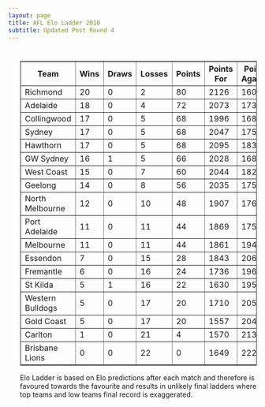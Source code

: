 ```yaml
---
layout: page
title: AFL Elo Ladder 2018
subtitle: Updated Post Round 4
---
```

<ul class="ladder">
<div class="blurb">
  <h1></h1>
  <p>
      <table border="1" class="dataframe">   <thead>     <tr style="text-align: center;">       <th>Team</th>       <th>Wins</th>       <th>Draws</th>       <th>Losses</th>       <th>Points</th>       <th>Points For</th>       <th>Points Against</th>       <th>Percentage</th>     </tr>   </thead>   <tbody>     <tr>       <td>Richmond</td>       <td>20</td>       <td>0</td>       <td>2</td>       <td>80</td>       <td>2126</td>       <td>1602</td>       <td>132.709</td>     </tr>     <tr>       <td>Adelaide</td>       <td>18</td>       <td>0</td>       <td>4</td>       <td>72</td>       <td>2073</td>       <td>1735</td>       <td>119.481</td>     </tr>     <tr>       <td>Collingwood</td>       <td>17</td>       <td>0</td>       <td>5</td>       <td>68</td>       <td>1996</td>       <td>1682</td>       <td>118.668</td>     </tr>     <tr>       <td>Sydney</td>       <td>17</td>       <td>0</td>       <td>5</td>       <td>68</td>       <td>2047</td>       <td>1758</td>       <td>116.439</td>     </tr>     <tr>       <td>Hawthorn</td>       <td>17</td>       <td>0</td>       <td>5</td>       <td>68</td>       <td>2095</td>       <td>1830</td>       <td>114.481</td>     </tr>     <tr>       <td>GW Sydney</td>       <td>16</td>       <td>1</td>       <td>5</td>       <td>66</td>       <td>2028</td>       <td>1688</td>       <td>120.142</td>     </tr>     <tr>       <td>West Coast</td>       <td>15</td>       <td>0</td>       <td>7</td>       <td>60</td>       <td>2044</td>       <td>1821</td>       <td>112.246</td>     </tr>     <tr>       <td>Geelong</td>       <td>14</td>       <td>0</td>       <td>8</td>       <td>56</td>       <td>2035</td>       <td>1754</td>       <td>116.021</td>     </tr>     <tr>       <td>North Melbourne</td>       <td>12</td>       <td>0</td>       <td>10</td>       <td>48</td>       <td>1907</td>       <td>1762</td>       <td>108.229</td>     </tr>     <tr>       <td>Port Adelaide</td>       <td>11</td>       <td>0</td>       <td>11</td>       <td>44</td>       <td>1869</td>       <td>1759</td>       <td>106.254</td>     </tr>     <tr>       <td>Melbourne</td>       <td>11</td>       <td>0</td>       <td>11</td>       <td>44</td>       <td>1861</td>       <td>1949</td>       <td>95.4849</td>     </tr>     <tr>       <td>Essendon</td>       <td>7</td>       <td>0</td>       <td>15</td>       <td>28</td>       <td>1843</td>       <td>2064</td>       <td>89.2926</td>     </tr>     <tr>       <td>Fremantle</td>       <td>6</td>       <td>0</td>       <td>16</td>       <td>24</td>       <td>1736</td>       <td>1965</td>       <td>88.3461</td>     </tr>     <tr>       <td>St Kilda</td>       <td>5</td>       <td>1</td>       <td>16</td>       <td>22</td>       <td>1630</td>       <td>1955</td>       <td>83.376</td>     </tr>     <tr>       <td>Western Bulldogs</td>       <td>5</td>       <td>0</td>       <td>17</td>       <td>20</td>       <td>1710</td>       <td>2059</td>       <td>83.05</td>     </tr>     <tr>       <td>Gold Coast</td>       <td>5</td>       <td>0</td>       <td>17</td>       <td>20</td>       <td>1557</td>       <td>2041</td>       <td>76.2861</td>     </tr>     <tr>       <td>Carlton</td>       <td>1</td>       <td>0</td>       <td>21</td>       <td>4</td>       <td>1570</td>       <td>2131</td>       <td>73.6743</td>     </tr>     <tr>       <td>Brisbane Lions</td>       <td>0</td>       <td>0</td>       <td>22</td>       <td>0</td>       <td>1649</td>       <td>2221</td>       <td>74.2458</td>     </tr>   </tbody> </table>
</p>
<p> Elo Ladder is based on Elo predictions after each match and therefore is favoured towards the favourite and results in unlikely final ladders where top teams and low teams final record is exaggerated.
</p>
</div><!-- /.blurb -->	
</ul>
